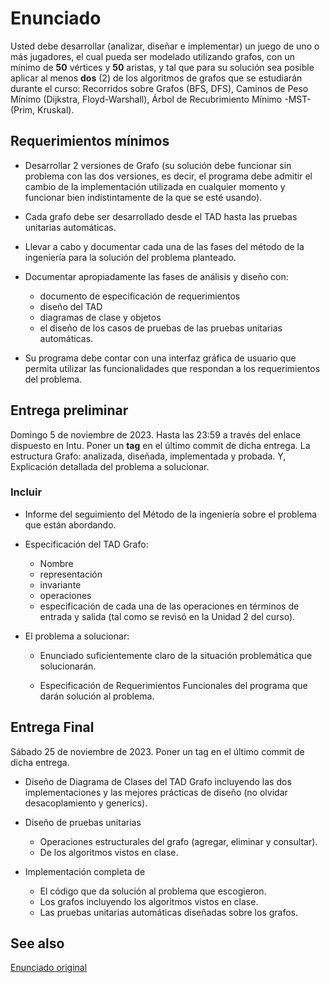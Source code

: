# Enunciado

Usted debe desarrollar (analizar, diseñar e implementar) un juego de uno o más jugadores, el cual pueda ser modelado utilizando grafos, con un mínimo de **50** vértices y **50** aristas, y tal que para su solución sea posible aplicar al menos **dos** (2) de los algoritmos de grafos que se estudiarán durante el curso: Recorridos sobre Grafos (BFS, DFS), Caminos de Peso Mínimo (Dijkstra, Floyd-Warshall), Árbol de Recubrimiento Mínimo -MST- (Prim, Kruskal). 

## Requerimientos mínimos

- Desarrollar 2 versiones de Grafo (su solución debe funcionar sin problema con las dos versiones, es decir, el programa debe admitir el cambio de la implementación utilizada en cualquier momento y funcionar bien indistintamente de la que se esté usando).

- Cada grafo debe ser desarrollado desde el TAD hasta las pruebas unitarias automáticas.

- Llevar a cabo y documentar cada una de las fases del método de la ingeniería para la solución del problema planteado.

- Documentar apropiadamente las fases de análisis y diseño con: 
  - documento de especificación de requerimientos
  - diseño del TAD
  - diagramas de clase y objetos
  - el diseño de los casos de pruebas de las pruebas unitarias automáticas.

- Su programa debe contar con una interfaz gráfica de usuario que permita utilizar las funcionalidades que respondan a los requerimientos del problema.


## Entrega preliminar

Domingo 5 de noviembre de 2023. Hasta las 23:59 a través del enlace dispuesto en Intu. Poner un **tag** en el último commit de dicha entrega.
La estructura Grafo: analizada, diseñada, implementada y probada. Y, Explicación detallada del problema a solucionar.

### Incluir

- Informe del seguimiento del Método de la ingeniería sobre el problema que están abordando.

- Especificación del TAD Grafo:
  - Nombre
  - representación
  - invariante
  - operaciones
  - especificación de cada una de las operaciones en términos de entrada y salida (tal como se revisó en la Unidad 2 del curso).

- El problema a solucionar:

  - Enunciado suficientemente claro de la situación problemática que solucionarán.

  - Especificación de Requerimientos Funcionales del programa que darán solución al problema.

## Entrega Final

Sábado 25 de noviembre de 2023. Poner un tag en el último commit de dicha entrega.

- Diseño de Diagrama de Clases del TAD Grafo incluyendo las dos implementaciones y las mejores prácticas de diseño (no olvidar desacoplamiento y generics).

- Diseño de pruebas unitarias
  - Operaciones estructurales del grafo (agregar, eliminar y consultar).
  - De los algoritmos vistos en clase.

- Implementación completa de
  - El código que da solución al problema que escogieron.
  - Los grafos incluyendo los algoritmos vistos en clase.
  - Las pruebas unitarias automáticas diseñadas sobre los grafos.

## See also

[Enunciado original](https://docs.google.com/document/d/10hhjAGeJ64UNWm14GvJy1Y3xHKX2kzeJjCLxbtblADg/edit)
